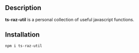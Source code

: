 ## Description
**ts-raz-util** is a personal collection of useful javascript functions.

## Installation
`npm i ts-raz-util`